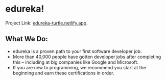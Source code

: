 # edureka!

Project Link: [edureka-turtle.netlify.app](https://edureka-turtle.netlify.app/).

## What We Do:

- edureka is a proven path to your first software developer job.
- More than 40,000 people have gotten developer jobs after completing this – including at big companies like Google and Microsoft.
- If you are new to programming, we recommend you start at the beginning and earn these certifications in order.
